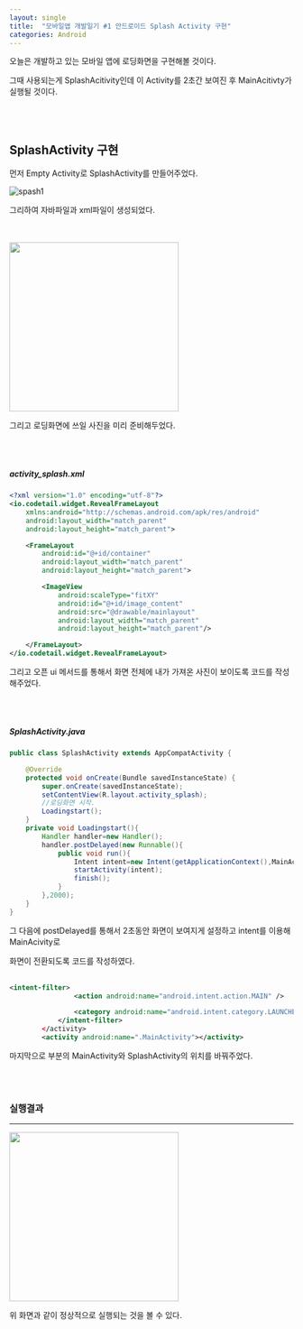 ```yaml
---
layout: single
title:  "모바일앱 개발일기 #1 안드로이드 Splash Activity 구현"
categories: Android
---
```


오늘은 개발하고 있는 모바일 앱에 로딩화면을 구현해볼 것이다.

그때 사용되는게 SplashAcitivity인데 이 Activity를 2초간 보여진 후 MainAcitivty가 실행될 것이다.

 <br/><br/>

  

## SplashActivity 구현


먼저 Empty Activity로 SplashActivity를 만들어주었다.

![spash1](https://user-images.githubusercontent.com/69960282/126596259-e2d4b7ca-0ad6-43e0-b1ec-26b2b84f3438.PNG)

그리하여 자바파일과 xml파일이 생성되었다.

<br/><br/>
<img src="https://user-images.githubusercontent.com/69960282/126596306-c1592729-c2d3-4cff-b715-413c35481246.png" width="300">


그리고 로딩화면에 쓰일 사진을 미리 준비해두었다.

<br/><br/>

##### activity_splash.xml


~~~xml
<?xml version="1.0" encoding="utf-8"?>
<io.codetail.widget.RevealFrameLayout
    xmlns:android="http://schemas.android.com/apk/res/android"
    android:layout_width="match_parent"
    android:layout_height="match_parent">

    <FrameLayout
        android:id="@+id/container"
        android:layout_width="match_parent"
        android:layout_height="match_parent">

        <ImageView
            android:scaleType="fitXY"
            android:id="@+id/image_content"
            android:src="@drawable/mainlayout"
            android:layout_width="match_parent"
            android:layout_height="match_parent"/>

    </FrameLayout>
</io.codetail.widget.RevealFrameLayout>
~~~

그리고 오픈 ui 메서드를 통해서 화면 전체에 내가 가져온 사진이 보이도록 코드를 작성해주었다.



  <br/><br/>

##### SplashActivity.java

```java
public class SplashActivity extends AppCompatActivity {

    @Override
    protected void onCreate(Bundle savedInstanceState) {
        super.onCreate(savedInstanceState);
        setContentView(R.layout.activity_splash);
        //로딩화면 시작.
        Loadingstart();
    }
    private void Loadingstart(){
        Handler handler=new Handler();
        handler.postDelayed(new Runnable(){
            public void run(){
                Intent intent=new Intent(getApplicationContext(),MainActivity.class);
                startActivity(intent);
                finish();
            }
        },2000);
    }
}
```

그 다음에 postDelayed를 통해서 2초동안 화면이 보여지게 설정하고 intent를 이용해 MainAcivity로

화면이 전환되도록 코드를 작성하였다. 
  <br/><br/>

```xml
<intent-filter>
                <action android:name="android.intent.action.MAIN" />

                <category android:name="android.intent.category.LAUNCHER" />
            </intent-filter>
        </activity>
        <activity android:name=".MainActivity"></activity>
```

마지막으로 <intent-filter>부분의 MainActivity와 SplashActivity의 위치를 바꿔주었다.

  <br/><br/>

### 실행결과

---


<img src="https://user-images.githubusercontent.com/69960282/126596557-d52af21d-c9fe-4a46-bbd6-81322b3e30a7.gif" width="300">



위 화면과 같이 정상적으로 실행되는 것을 볼 수 있다.
